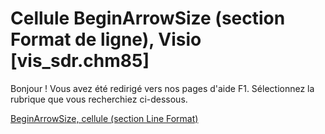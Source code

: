 
# Cellule BeginArrowSize (section Format de ligne), Visio [vis_sdr.chm85]

Bonjour ! Vous avez été redirigé vers nos pages d'aide F1. Sélectionnez la rubrique que vous recherchiez ci-dessous.

[BeginArrowSize, cellule (section Line Format)](http://msdn.microsoft.com/library/bfddb829-6e13-7d74-b9b9-2cb5c0937bae%28Office.15%29.aspx)
